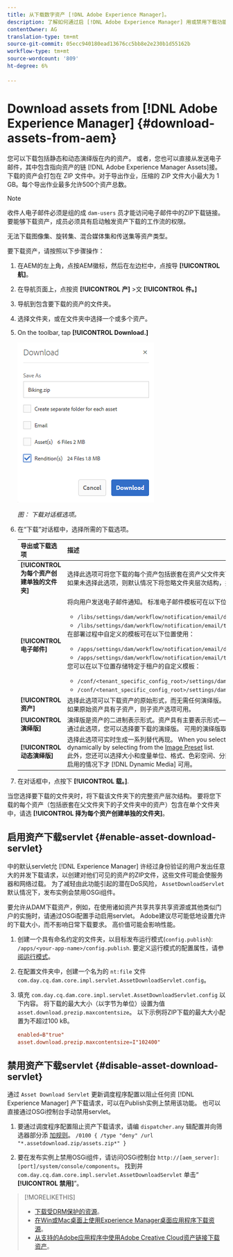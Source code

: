 ```yaml
---
title: 从下载数字资产 [!DNL Adobe Experience Manager]。
description: 了解如何通过启 [!DNL Adobe Experience Manager] 用或禁用下载功能来下载资源。
contentOwner: AG
translation-type: tm+mt
source-git-commit: 05ecc940180ead13676cc5bb8e2e230b1d55162b
workflow-type: tm+mt
source-wordcount: '809'
ht-degree: 6%

---
```



# Download assets from [!DNL Adobe Experience Manager] {#download-assets-from-aem}

您可以下载包括静态和动态演绎版在内的资产。 或者，您也可以直接从发送电子邮件，其中包含指向资产的链 [!DNL Adobe Experience Manager Assets]接。 下载的资产会打包在 ZIP 文件中。对于导出作业，压缩的 ZIP 文件大小最大为 1 GB。每个导出作业最多允许500个资产总数。

>[!NOTE]
>
>收件人电子邮件必须是组的成 `dam-users` 员才能访问电子邮件中的ZIP下载链接。 要能够下载资产，成员必须具有启动触发资产下载的工作流的权限。

无法下载图像集、旋转集、混合媒体集和传送集等资产类型。

要下载资产，请按照以下步骤操作：

1. 在AEM的左上角，点按AEM徽标，然后在左边栏中，点按导 **[!UICONTROL 航]**。
1. 在导航页面上，点按资 **[!UICONTROL 产]** >文 **[!UICONTROL 件。]**
1. 导航到包含要下载的资产的文件夹。
1. 选择文件夹，或在文件夹中选择一个或多个资产。
1. On the toolbar, tap **[!UICONTROL Download.]**

   ![从Experience Manager资产下载资产时可用的选项](/help/assets/assets/asset_download_dialog.png)

   *图： 下载对话框选项。*

1. 在“下载”对话框中，选择所需的下载选项。

   | 导出或下载选项 | 描述 |
   |---|---|
   | **[!UICONTROL 为每个资产创建单独的文件夹]** | 选择此选项可将您下载的每个资产包括嵌套在资产父文件夹下的子文件夹中的资产，并包含到本地计算机上的一个文件夹中。 如果未选择此选项，则默认情况下将忽略文件夹层次结构，并将所有资产下载到本地计算机上的一个文件夹中。 |
   | **[!UICONTROL 电子邮件]** | 将向用户发送电子邮件通知。 标准电子邮件模板可在以下位置使用：<ul><li>`/libs/settings/dam/workflow/notification/email/downloadasset`。</li><li>`/libs/settings/dam/workflow/notification/email/transientworkflowcompleted`。</li></ul> 在部署过程中自定义的模板可在以下位置使用： <ul><li>`/apps/settings/dam/workflow/notification/email/downloadasset`。</li><li>`/apps/settings/dam/workflow/notification/email/transientworkflowcompleted`。</li></ul>您可以在以下位置存储特定于租户的自定义模板：<ul><li>`/conf/<tenant_specific_config_root>/settings/dam/workflow/notification/email/downloadasset`。</li><li>`/conf/<tenant_specific_config_root>/settings/dam/workflow/notification/email/transientworkflowcompleted`。</li></ul> |
   | **[!UICONTROL 资产]** | 选择此选项可以下载资产的原始形式，而无需任何演绎版。<br>如果原始资产具有子资产，则子资产选项可用。 |
   | **[!UICONTROL 演绎版]** | 演绎版是资产的二进制表示形式。资产具有主要表示形式——即已上传文件的表示形式。 它们可以有任意数量的表示。 <br> 通过此选项，您可以选择要下载的演绎版。 可用的演绎版取决于您选择的资产。 如果资产具有任何演绎版，则此选项可用。 |
   | **[!UICONTROL 动态演绎版]** | 选择此选项可实时生成一系列替代再现。 When you select this option, you also select the renditions you want to create dynamically by selecting from the [Image Preset](image-presets.md) list. <br>此外，您还可以选择大小和度量单位、格式、色彩空间、分辨率以及任何可选的图像修饰符（如反转图像）。 此选项仅在您已启用的情况下才 [!DNL Dynamic Media] 可用。 |

1. 在对话框中，点按下 **[!UICONTROL 载。]**.

当您选择要下载的文件夹时，将下载该文件夹下的完整资产层次结构。 要将您下载的每个资产（包括嵌套在父文件夹下的子文件夹中的资产）包含在单个文件夹中，请选 **[!UICONTROL 择为每个资产创建单独的文件夹]**。

## 启用资产下载servlet {#enable-asset-download-servlet}

中的默认servlet允 [!DNL Experience Manager] 许经过身份验证的用户发出任意大的并发下载请求，以创建对他们可见的资产的ZIP文件，这些文件可能会使服务器和网络过载。 为了减轻由此功能引起的潜在DoS风险， `AssetDownloadServlet` 默认情况下，发布实例会禁用OSGi组件。

要允许从DAM下载资产，例如，在使用诸如资产共享共享共享资源或其他类似门户的实施时，请通过OSGi配置手动启用servlet。 Adobe建议尽可能低地设置允许的下载大小，而不影响日常下载要求。 高价值可能会影响性能。

1. 创建一个具有命名约定的文件夹，以目标发布运行模式(`config.publish`): `/apps/<your-app-name>/config.publish`. 要定义运行模式的配置属性，请参 [阅运行模式](/help/sites-deploying/configure-runmodes.md#defining-configuration-properties-for-a-run-mode)。
1. 在配置文件夹中，创建一个名为的 `nt:file` 文件 `com.day.cq.dam.core.impl.servlet.AssetDownloadServlet.config`。
1. 填充 `com.day.cq.dam.core.impl.servlet.AssetDownloadServlet.config` 以下内容。 将下载的最大大小（以字节为单位）设置为值 `asset.download.prezip.maxcontentsize`。 以下示例将ZIP下载的最大大小配置为不超过100 kB。

   ```conf
   enabled=B"true"
   asset.download.prezip.maxcontentsize=I"102400"
   ```

## 禁用资产下载servlet {#disable-asset-download-servlet}

通过 `Asset Download Servlet` 更新调度程序配置以阻止任何资 [!DNL Experience Manager] 产下载请求，可以在Publish实例上禁用该功能。 也可以直接通过OSGi控制台手动禁用servlet。

1. 要通过调度程序配置阻止资产下载请求，请编 `dispatcher.any` 辑配置并向筛选器部分添 [加规则](https://docs.adobe.com/content/help/en/experience-manager-dispatcher/using/configuring/dispatcher-configuration.html#defining-a-filter)。 `/0100 { /type "deny" /url "*.assetdownload.zip/assets.zip*" }`

1. 要在发布实例上禁用OSGi组件，请访问OSGi控制台 `http://[aem_server]:[port]/system/console/components`。 找到并 `com.day.cq.dam.core.impl.servlet.AssetDownloadServlet` 单击“ **[!UICONTROL 禁用]**”。

>[!MORELIKETHIS]
>
>* [下载受DRM保护的资源](drm.md)。
>* [在Win或Mac桌面上使用Experience Manager桌面应用程序下载资源](https://helpx.adobe.com/experience-manager/desktop-app/aem-desktop-app.html)。
>* [从支持的Adobe应用程序中使用Adobe Creative Cloud资产链接下载资产](https://helpx.adobe.com/cn/enterprise/using/manage-assets-using-adobe-asset-link.html)。

